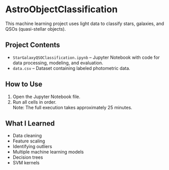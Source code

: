 # AstroObjectClassification

This machine learning project uses light data to classify stars, galaxies, and QSOs (quasi-stellar objects).  

## Project Contents

- `StarGalaxyQSOClassification.ipynb` – Jupyter Notebook with code for data processing, modeling, and evaluation.
- `data.csv` – Dataset containing labeled photometric data.

## How to Use

1. Open the Jupyter Notebook file.
2. Run all cells in order.  
   Note: The full execution takes approximately 25 minutes.

## What I Learned

- Data cleaning  
- Feature scaling  
- Identifying outliers  
- Multiple machine learning models  
- Decision trees  
- SVM kernels
